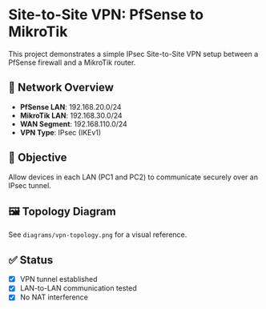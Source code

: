 # Site-to-Site VPN: PfSense to MikroTik

This project demonstrates a simple IPsec Site-to-Site VPN setup between a PfSense firewall and a MikroTik router.

## 🧭 Network Overview

- **PfSense LAN**: 192.168.20.0/24  
- **MikroTik LAN**: 192.168.30.0/24  
- **WAN Segment**: 192.168.110.0/24  
- **VPN Type**: IPsec (IKEv1)

## 📌 Objective

Allow devices in each LAN (PC1 and PC2) to communicate securely over an IPsec tunnel.

## 🖼️ Topology Diagram

See `diagrams/vpn-topology.png` for a visual reference.

## ✅ Status

- [x] VPN tunnel established  
- [x] LAN-to-LAN communication tested  
- [x] No NAT interference  
